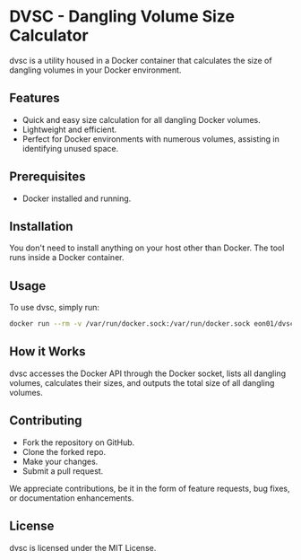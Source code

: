 # DVSC - Dangling Volume Size Calculator

dvsc is a utility housed in a Docker container that calculates the size of dangling volumes in your Docker environment.

## Features

- Quick and easy size calculation for all dangling Docker volumes.
- Lightweight and efficient.
- Perfect for Docker environments with numerous volumes, assisting in identifying unused space.

## Prerequisites

- Docker installed and running.

## Installation

You don't need to install anything on your host other than Docker. The tool runs inside a Docker container.

## Usage

To use dvsc, simply run:

```bash
docker run --rm -v /var/run/docker.sock:/var/run/docker.sock eon01/dvsc:latest
```

## How it Works

dvsc accesses the Docker API through the Docker socket, lists all dangling volumes, calculates their sizes, and outputs the total size of all dangling volumes.

## Contributing

- Fork the repository on GitHub.
- Clone the forked repo.
- Make your changes.
- Submit a pull request.

We appreciate contributions, be it in the form of feature requests, bug fixes, or documentation enhancements.

## License

dvsc is licensed under the MIT License.
